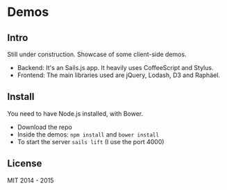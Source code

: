 # Demos

## Intro
Still under construction. Showcase of some client-side demos.

- Backend: It's an Sails.js app. It heavily uses CoffeeScript and Stylus.
- Frontend: The main libraries used are jQuery, Lodash, D3 and Raphäel.

## Install
You need to have Node.js installed, with Bower.

- Download the repo
- Inside the demos: `npm install` and `bower install`
- To start the server `sails lift` (I use the port 4000)

## License
MIT 2014 - 2015
